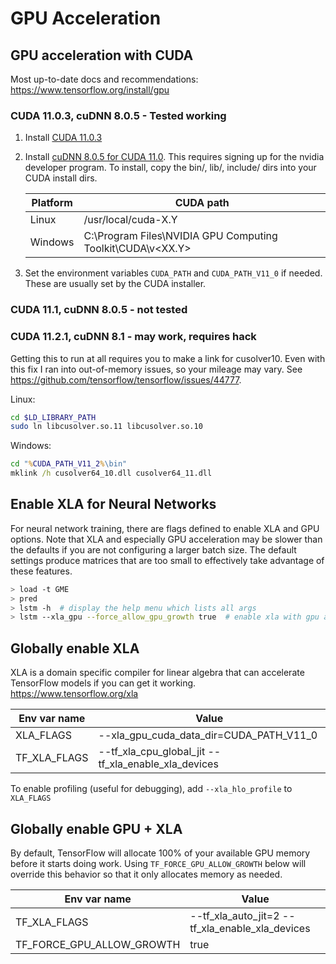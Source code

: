# GPU Acceleration

## GPU acceleration with CUDA

Most up-to-date docs and recommendations: <https://www.tensorflow.org/install/gpu>

### CUDA 11.0.3, cuDNN 8.0.5 - Tested working

1. Install [CUDA 11.0.3](https://developer.nvidia.com/cuda-toolkit-archive)

2. Install [cuDNN 8.0.5 for CUDA 11.0](https://developer.nvidia.com/rdp/cudnn-archive). This requires signing up for
the nvidia developer program. To install, copy the bin/, lib/, include/ dirs into your CUDA install dirs.

    | Platform | CUDA path                                                  |
    | -------- | ---------------------------------------------------------- |
    | Linux    | /usr/local/cuda-X.Y                                        |
    | Windows  | C:\Program Files\NVIDIA GPU Computing Toolkit\CUDA\v<XX.Y> |

3. Set the environment variables `CUDA_PATH` and `CUDA_PATH_V11_0` if needed. These are usually set by the CUDA installer.

### CUDA 11.1, cuDNN 8.0.5 - not tested

### CUDA 11.2.1, cuDNN 8.1 - may work, requires hack

Getting this to run at all requires you to make a link for cusolver10. Even with this fix I ran into out-of-memory
issues, so your mileage may vary. See <https://github.com/tensorflow/tensorflow/issues/44777>.

Linux:

```bash
cd $LD_LIBRARY_PATH
sudo ln libcusolver.so.11 libcusolver.so.10
```

Windows:

```cmd
cd "%CUDA_PATH_V11_2%\bin"
mklink /h cusolver64_10.dll cusolver64_11.dll
```

## Enable XLA for Neural Networks

For neural network training, there are flags defined to enable XLA and GPU options. Note that XLA and especially GPU
acceleration may be slower than the defaults if you are not configuring a larger batch size. The default settings
produce matrices that are too small to effectively take advantage of these features.

```bash
> load -t GME
> pred
> lstm -h  # display the help menu which lists all args
> lstm --xla_gpu --force_allow_gpu_growth true  # enable xla with gpu acceleration and flexible memory usage
```

## Globally enable XLA

XLA is a domain specific compiler for linear algebra that can accelerate TensorFlow models if you can get it working.
<https://www.tensorflow.org/xla>

| Env var name              | Value                                                        |
| ------------------------- | ------------------------------------------------------------ |
| XLA_FLAGS                 | --xla_gpu_cuda_data_dir=CUDA_PATH_V11_0 |
| TF_XLA_FLAGS              | --tf_xla_cpu_global_jit --tf_xla_enable_xla_devices |
   To enable profiling (useful for debugging), add `--xla_hlo_profile` to `XLA_FLAGS`

## Globally enable GPU + XLA

By default, TensorFlow will allocate 100% of your available GPU memory before it starts doing work. Using
`TF_FORCE_GPU_ALLOW_GROWTH` below will override this behavior so that it only allocates memory as needed.

| Env var name              | Value                                                        |
| ------------------------- | ------------------------------------------------------------ |
| TF_XLA_FLAGS              | --tf_xla_auto_jit=2 --tf_xla_enable_xla_devices              |
| TF_FORCE_GPU_ALLOW_GROWTH | true                                                         |
